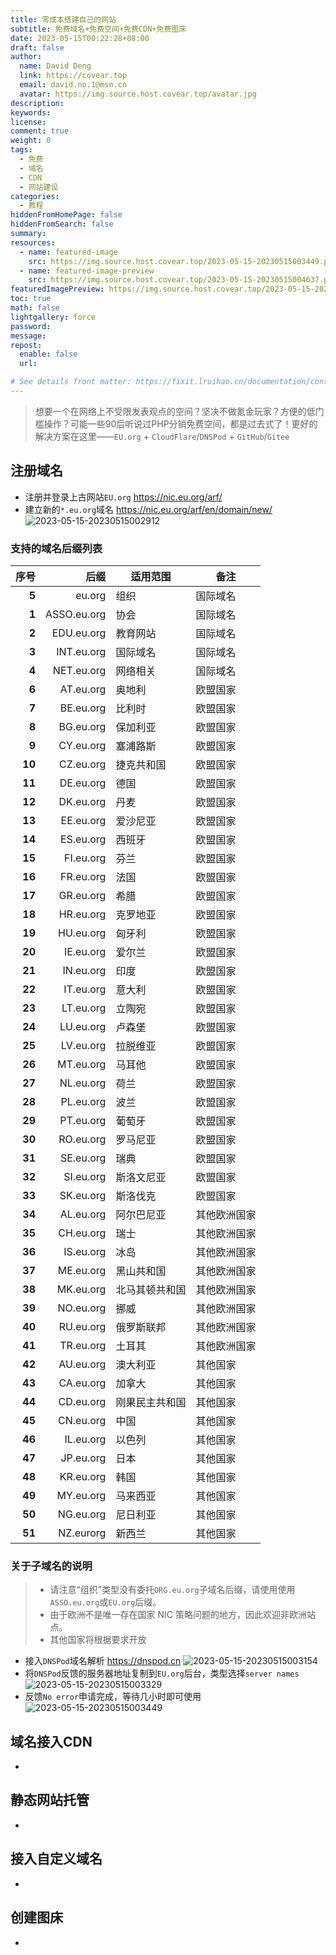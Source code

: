 ```yaml
---
title: 零成本搭建自己的网站
subtitle: 免费域名+免费空间+免费CDN+免费图床
date: 2023-05-15T00:22:28+08:00
draft: false
author:
  name: David Deng
  link: https://covear.top
  email: david.no.1@msn.cn
  avatar: https://img.source.host.covear.top/avatar.jpg
description:
keywords:
license:
comment: true
weight: 0
tags:
  - 免费
  - 域名
  - CDN
  - 网站建设
categories:
  - 教程
hiddenFromHomePage: false
hiddenFromSearch: false
summary:
resources:
  - name: featured-image
    src: https://img.source.host.covear.top/2023-05-15-20230515003449.png
  - name: featured-image-preview
    src: https://img.source.host.covear.top/2023-05-15-20230515004637.png
featuredImagePreview: https://img.source.host.covear.top/2023-05-15-20230515003449.png
toc: true
math: false
lightgallery: force
password:
message:
repost:
  enable: false
  url:

# See details front matter: https://fixit.lruihao.cn/documentation/content-management/introduction/#front-matter
---
```

> 想要一个在网络上不受限发表观点的空间？坚决不做氪金玩家？方便的低门槛操作？可能一些90后听说过PHP分销免费空间，都是过去式了！更好的解决方案在这里——`EU.org` + `CloudFlare`/`DNSPod` + `GitHub`/`Gitee`
<!--more-->

## 注册域名
- 注册并登录上古网站`EU.org` <https://nic.eu.org/arf/>
- 建立新的`*.eu.org`域名 <https://nic.eu.org/arf/en/domain/new/>
![2023-05-15-20230515002912](https://img.source.host.covear.top/2023-05-15-20230515002912.png "2023-05-15-20230515002912")
### 支持的域名后缀列表
| **序号** | **后缀**      | **适用范围** | **备注** |
|-------:|------------:|----------|--------|
| **5**  | eu.org      | 组织       | 国际域名   |
| **1**  | ASSO.eu.org | 协会       | 国际域名   |
| **2**  | EDU.eu.org  | 教育网站     | 国际域名   |
| **3**  | INT.eu.org  | 国际域名     | 国际域名   |
| **4**  | NET.eu.org  | 网络相关     | 国际域名   |
| **6**  | AT.eu.org   | 奥地利      | 欧盟国家   |
| **7**  | BE.eu.org   | 比利时      | 欧盟国家   |
| **8**  | BG.eu.org   | 保加利亚     | 欧盟国家   |
| **9**  | CY.eu.org   | 塞浦路斯     | 欧盟国家   |
| **10** | CZ.eu.org   | 捷克共和国    | 欧盟国家   |
| **11** | DE.eu.org   | 德国       | 欧盟国家   |
| **12** | DK.eu.org   | 丹麦       | 欧盟国家   |
| **13** | EE.eu.org   | 爱沙尼亚     | 欧盟国家   |
| **14** | ES.eu.org   | 西班牙      | 欧盟国家   |
| **15** | FI.eu.org   | 芬兰       | 欧盟国家   |
| **16** | FR.eu.org   | 法国       | 欧盟国家   |
| **17** | GR.eu.org   | 希腊       | 欧盟国家   |
| **18** | HR.eu.org   | 克罗地亚     | 欧盟国家   |
| **19** | HU.eu.org   | 匈牙利      | 欧盟国家   |
| **20** | IE.eu.org   | 爱尔兰      | 欧盟国家   |
| **21** | IN.eu.org   | 印度       | 欧盟国家   |
| **22** | IT.eu.org   | 意大利      | 欧盟国家   |
| **23** | LT.eu.org   | 立陶宛      | 欧盟国家   |
| **24** | LU.eu.org   | 卢森堡      | 欧盟国家   |
| **25** | LV.eu.org   | 拉脱维亚     | 欧盟国家   |
| **26** | MT.eu.org   | 马耳他      | 欧盟国家   |
| **27** | NL.eu.org   | 荷兰       | 欧盟国家   |
| **28** | PL.eu.org   | 波兰       | 欧盟国家   |
| **29** | PT.eu.org   | 葡萄牙      | 欧盟国家   |
| **30** | RO.eu.org   | 罗马尼亚     | 欧盟国家   |
| **31** | SE.eu.org   | 瑞典       | 欧盟国家   |
| **32** | SI.eu.org   | 斯洛文尼亚    | 欧盟国家   |
| **33** | SK.eu.org   | 斯洛伐克     | 欧盟国家   |
| **34** | AL.eu.org   | 阿尔巴尼亚    | 其他欧洲国家 |
| **35** | CH.eu.org   | 瑞士       | 其他欧洲国家 |
| **36** | IS.eu.org   | 冰岛       | 其他欧洲国家 |
| **37** | ME.eu.org   | 黑山共和国    | 其他欧洲国家 |
| **38** | MK.eu.org   | 北马其顿共和国  | 其他欧洲国家 |
| **39** | NO.eu.org   | 挪威       | 其他欧洲国家 |
| **40** | RU.eu.org   | 俄罗斯联邦    | 其他欧洲国家 |
| **41** | TR.eu.org   | 土耳其      | 其他欧洲国家 |
| **42** | AU.eu.org   | 澳大利亚     | 其他国家   |
| **43** | CA.eu.org   | 加拿大      | 其他国家   |
| **44** | CD.eu.org   | 刚果民主共和国  | 其他国家   |
| **45** | CN.eu.org   | 中国       | 其他国家   |
| **46** | IL.eu.org   | 以色列      | 其他国家   |
| **47** | JP.eu.org   | 日本       | 其他国家   |
| **48** | KR.eu.org   | 韩国       | 其他国家   |
| **49** | MY.eu.org   | 马来西亚     | 其他国家   |
| **50** | NG.eu.org   | 尼日利亚     | 其他国家   |
| **51** | NZ.eurorg   | 新西兰      | 其他国家   |
### 关于子域名的说明
> - 请注意“组织”类型没有委托`ORG.eu.org`子域名后缀，请使用使用`ASSO.eu.org`或`EU.org`后缀。
> - 由于欧洲不是唯一存在国家 NIC 策略问题的地方，因此欢迎非欧洲站点。
> - 其他国家将根据要求开放


- 接入`DNSPod`域名解析 <https://dnspod.cn>
![2023-05-15-20230515003154](https://img.source.host.covear.top/2023-05-15-20230515003154.png "2023-05-15-20230515003154")
- 将`DNSPod`反馈的服务器地址复制到`EU.org`后台，类型选择`server names`
![2023-05-15-20230515003329](https://img.source.host.covear.top/2023-05-15-20230515003329.png "2023-05-15-20230515003329")
- 反馈`No error`申请完成，等待几小时即可使用
![2023-05-15-20230515003449](https://img.source.host.covear.top/2023-05-15-20230515003449.png "2023-05-15-20230515003449")

## 域名接入CDN
- 

## 静态网站托管
- 

## 接入自定义域名
- 

## 创建图床
- 

